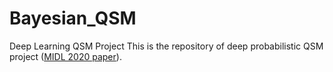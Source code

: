 # Bayesian_QSM
Deep Learning QSM Project
This is the repository of deep probabilistic QSM project ([MIDL 2020 paper](https://openreview.net/forum?id=DuWrLOZ27k)).
